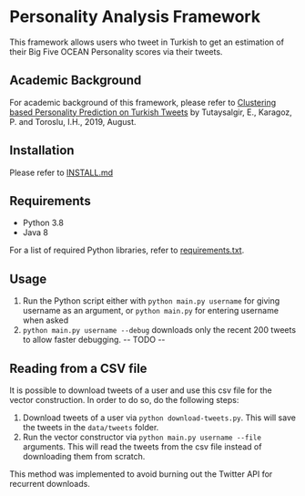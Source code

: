 # Personality Analysis Framework 

This framework allows users who tweet in Turkish to get an estimation of their Big Five OCEAN Personality scores via their tweets.  

## Academic Background

For academic background of this framework, please refer to [Clustering based Personality Prediction on Turkish Tweets](https://ieeexplore.ieee.org/abstract/document/9073214) by Tutaysalgir, E., Karagoz, P. and Toroslu, I.H., 2019, August. 

## Installation

Please refer to [INSTALL.md](INSTALL.md)

## Requirements

* Python 3.8
* Java 8


For a list of required Python libraries, refer to [requirements.txt](requirements.txt).

## Usage
1. Run the Python script either with ```python main.py username``` for giving username as an argument, or ```python main.py``` for entering username when asked
2. ```python main.py username --debug``` downloads only the recent 200 tweets to allow faster debugging.
-- TODO --

## Reading from a CSV file

It is possible to download tweets of a user and use this csv file for the vector construction. In order to do so, do the following steps:
1. Download tweets of a user via ```python download-tweets.py```. This will save the tweets in the ```data/tweets``` folder.
2. Run the vector constructor via ```python main.py username --file``` arguments. This will read the tweets from the csv file instead of downloading them from scratch. 

This method was implemented to avoid burning out the Twitter API for recurrent downloads.


